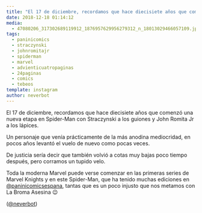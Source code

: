 ```yaml
---
title: "El 17 de diciembre, recordamos que hace diecisiete años que comenzó una nueva etapa en Spider-Man con Straczynski a los guiones y John Romita Jr a los lápices"
date: 2018-12-18 01:14:12
media: 
  - 47080206_317302689119912_1876957629956279312_n_18013029466057109.jpg
tags: 
  - paninicomics
  - straczynski
  - johnromitajr
  - spiderman
  - marvel
  - advienticuatropaginas
  - 24paginas
  - comics
  - tebeos
template: instagram
author: neverbot
---
```


El 17 de diciembre, recordamos que hace diecisiete años que comenzó una nueva etapa en Spider-Man con Straczynski a los guiones y John Romita Jr a los lápices.


Un personaje que venía prácticamente de la más anodina mediocridad, en pocos años levantó el vuelo de nuevo como pocas veces.


De justicia sería decir que también volvió a cotas muy bajas poco tiempo después, pero corramos un tupido velo.


Toda la moderna Marvel puede verse comenzar en las primeras series de Marvel Knights y en este Spider-Man, que ha tenido muchas ediciones en [@paninicomicsespana](https://instagram.com/paninicomicsespana), tantas que es un poco injusto que nos metamos con La Broma Asesina 😉


([@neverbot](https://instagram.com/neverbot))



